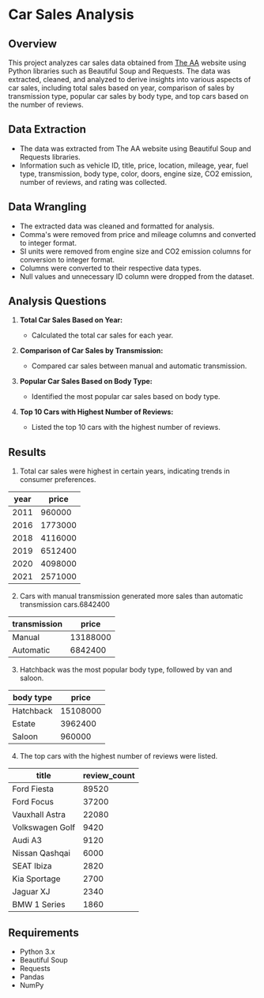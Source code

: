 # Car Sales Analysis

## Overview
This project analyzes car sales data obtained from [The AA](https://www.theaa.com/cars/) website using Python libraries such as Beautiful Soup and Requests. The data was extracted, cleaned, and analyzed to derive insights into various aspects of car sales, including total sales based on year, comparison of sales by transmission type, popular car sales by body type, and top cars based on the number of reviews.

## Data Extraction
- The data was extracted from The AA website using Beautiful Soup and Requests libraries.
- Information such as vehicle ID, title, price, location, mileage, year, fuel type, transmission, body type, color, doors, engine size, CO2 emission, number of reviews, and rating was collected.

## Data Wrangling
- The extracted data was cleaned and formatted for analysis.
- Comma's were removed from price and mileage columns and converted to integer format.
- SI units were removed from engine size and CO2 emission columns for conversion to integer format.
- Columns were converted to their respective data types.
- Null values and unnecessary ID column were dropped from the dataset.

## Analysis Questions
1. **Total Car Sales Based on Year:**
   - Calculated the total car sales for each year.
   
2. **Comparison of Car Sales by Transmission:**
   - Compared car sales between manual and automatic transmission.

3. **Popular Car Sales Based on Body Type:**
   - Identified the most popular car sales based on body type.

4. **Top 10 Cars with Highest Number of Reviews:**
   - Listed the top 10 cars with the highest number of reviews.

## Results
1. Total car sales were highest in certain years, indicating trends in consumer preferences. 

| year |   price  |
|------|----------|
| 2011 |  960000  |
| 2016 | 1773000  |
| 2018 | 4116000  |
| 2019 | 6512400  |
| 2020 | 4098000  |
| 2021 | 2571000  |


2. Cars with manual transmission generated more sales than automatic transmission cars.6842400

| transmission |   price   |
|--------------|-----------|
|  Manual      | 13188000  |
|  Automatic   | 6842400   |

3. Hatchback was the most popular body type, followed by van and saloon.

|  body type  |   price   |
|-------------|-----------|
|  Hatchback  | 15108000  |
|    Estate   |  3962400  |
|    Saloon   |   960000  |

4. The top cars with the highest number of reviews were listed.

|       title        | review_count |
|--------------------|--------------|
|   Ford Fiesta      |     89520    |
|   Ford Focus       |     37200    |
|   Vauxhall Astra   |     22080    |
|   Volkswagen Golf  |      9420    |
|   Audi A3          |      9120    |
|   Nissan Qashqai   |      6000    |
|   SEAT Ibiza       |      2820    |
|   Kia Sportage     |      2700    |
|   Jaguar XJ        |      2340    |
|   BMW 1 Series     |      1860    |

## Requirements
- Python 3.x
- Beautiful Soup
- Requests
- Pandas
- NumPy
